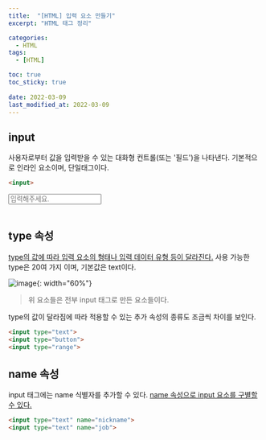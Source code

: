 ```yaml
---
title:  "[HTML] 입력 요소 만들기"
excerpt: "HTML 태그 정리"

categories:
  - HTML
tags:
  - [HTML]

toc: true
toc_sticky: true
 
date: 2022-03-09
last_modified_at: 2022-03-09
---
```


## input
사용자로부터 값을 입력받을 수 있는 대화형 컨트롤(또는 '필드')을 나타낸다.
기본적으로 인라인 요소이며, 단일태그이다.

```html
<input>
```
<input type='text' placeholder='입력해주세요.'>
<br>
<br>

## type 속성
<u>type의 값에 따라 입력 요소의 형태나 입력 데이터 유형 등이 달라진다.</u>
사용 가능한 type은 20여 가지 이며, 기본값은 text이다.

![image](https://user-images.githubusercontent.com/85219306/157466052-f7e1b8f2-1457-4566-9ce8-44580ce704da.png){: width="60%"}

> 위 요소들은 전부 input 태그로 만든 요소들이다.

type의 값이 달라짐에 따라 적용할 수 있는 추가 속성의 종류도 조금씩 차이를 보인다.

```html
<input type="text">
<input type="button">
<input type="range">
```

## name 속성
input 태그에는 name 식별자를 추가할 수 있다.
<u>name 속성으로 input 요소를 구별할 수 있다.</u>

```html
<input type="text" name="nickname">
<input type="text" name="job">
```
